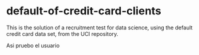 # default-of-credit-card-clients
This is the solution of a recruitment test for data science, using the default credit card data set, from the UCI repository.

Asi pruebo el usuario
